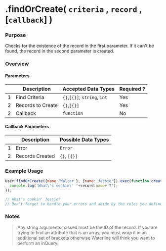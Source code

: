 # .findOrCreate( `criteria` , `record` , [`callback`] )
### Purpose
Checks for the existence of the record in the first parameter.  If it can't be found, the record in the second parameter is created.

### Overview
#### Parameters

|   |     Description     | Accepted Data Types | Required ? |
|---|---------------------|---------------------|------------|
| 1 |    Find Criteria    | `{}`,`[{}]`, `string`, `int`  | Yes |
| 2 |  Records to Create  | `{}`,`[{}]`          |  Yes  |
| 2 |     Callback        | `function`           | No        |

#### Callback Parameters

|   |     Description     | Possible Data Types |
|---|---------------------|---------------------|
| 1 |  Error              | `Error`             |
| 2 |  Records Created    | `{}`, `[{}]`        |

### Example Usage

```javascript
User.findOrCreate({name:'Walter'}, {name:'Jessie'}).exec(function createFindCB(err, record){
  console.log('What\'s cookin\' '+record.name+'?');
});

// What's cookin' Jessie?
// Don't forget to handle your errors and abide by the rules you defined in your model

```
### Notes
> Any string arguments passed must be the ID of the record.
> If you are trying to find an attribute that is an array, you must wrap it in an additional set of brackets otherwise Waterline will think you want to perform an inQuery.


<docmeta name="uniqueID" value="findOrCreate760631">
<docmeta name="methodType" value="mcm">
<docmeta name="importance" value="undefined">
<docmeta name="displayName" value=".findOrCreate()">

